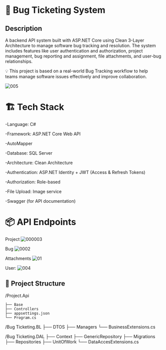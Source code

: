 # **🐞 Bug Ticketing System**
## **Description**
A backend API system built with ASP.NET Core using Clean 3-Layer Architecture to manage software bug tracking and resolution.
The system includes features like user authentication and authorization, project management, bug reporting and assignment, file attachments, and user-bug relationships.

💡 This project is based on a real-world Bug Tracking workflow to help teams manage software issues effectively and improve collaboration.

![005](https://github.com/user-attachments/assets/5a95aa05-2af6-4079-8966-87b09aa9feb9)


# 🏗️ Tech Stack
-Language: C#

-Framework: ASP.NET Core Web API

-AutoMapper

-Database: SQL Server

-Architecture: Clean Architecture

-Authentication: ASP.NET Identity + JWT (Access & Refresh Tokens)

-Authorization: Role-based

-File Upload: Image service

-Swagger (for API documentation)



# **📦 API Endpoints**
   Project
  ![000003](https://github.com/user-attachments/assets/a4018e00-71cf-41b6-8cc1-39d45a67e28d)
  
  Bug
  ![0002](https://github.com/user-attachments/assets/3aa6c177-dd60-4224-8948-1928b2695327)

  Attachments
  ![01](https://github.com/user-attachments/assets/46f971bd-2ff2-4e92-9cfb-e053cbd6cd12)

  User:
  ![004](https://github.com/user-attachments/assets/2a0f9581-90a7-4202-b619-3f72c17a80d3)

## 📂 Project Structure

/Project.Api

    ├── Base
    ├── Controllers
    ├── appsettings.json
    └── Program.cs

/Bug Ticketing.BL
    ├── DTOS
    ├── Managers
    └── BusinessExtensions.cs

/Bug Ticketing.DAL
    ├── Context
    ├── GenericRepository
    ├── Migrations
    ├── Repositories
    ├──  UnitOfWork
    └── DataAccesExtensions.cs



